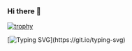 ### Hi there 👋
[![trophy](https://github-profile-trophy.vercel.app/?username=ryo-ma&theme=onedark)](https://github.com/gc359/github-profile-trophy)


[![Typing SVG](https://readme-typing-svg.herokuapp.com?font=Black+Ops+One&size=45&duration=7500&pause=1000&center=true&vCenter=true&random=true&width=1250&height=100&lines=Protecting+digital+landscapes.;Securing+the+future%2C+one+byte+at+a+time.;Building+a+fortress+of+cyber+defenses.;Defending+against+ever-evolving+threats.;Turning+challenges+into+opportunities.;Safeguarding+data%2C+securing+trust.;Unlocking+the+doors+to+a+secure+digital+world.;Where+technology+meets+security.;Securing+networks%2C+elevating+success.;Innovating+security+for+a+safer+tomorrow.;Success+through+a+proactive+mindset.;Trust+but+verify.;Empowering+businesses+with+security+solutions.;Redefining+success+through+cyber.;Securing+the+foundation+of+digital+success.;Creating+a+secure+environment+.;Defending+against+digital+threats.;Your+security%2C+our+commitment+to+success.;Strategizing+for+success%2C+fortifying+against+threats.;Elevating+your+security+posture.;Resilience+in+the+face+of+challenges.;Navigating+the+cybersecurity+landscape.;The+bridge+to+secure+futures.)](https://git.io/typing-svg)
<!--
**gc359/gc359** is a ✨ _special_ ✨ repository because its `README.md` (this file) appears on your GitHub profile.

Here are some ideas to get you started:

- 🔭 I’m currently working on ...
- 🌱 I’m currently learning ...
- 👯 I’m looking to collaborate on ...
- 🤔 I’m looking for help with ...
- 💬 Ask me about ...
- 📫 How to reach me: ...
- 😄 Pronouns: ...
- ⚡ Fun fact: ...
-->
